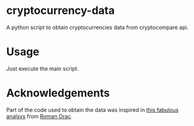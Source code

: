 # cryptocurrency-data
A python script to obtain cryptocurrencies data from cryptocompare api.
# Usage
Just execute the main script.
# Acknowledgements
Part of the code used to obtain the data was inspired in [this fabulous analsys](https://towardsdatascience.com/cryptocurrency-analysis-with-python-macd-452ceb251d7c) from [Roman Orac](https://romanorac.medium.com/).


